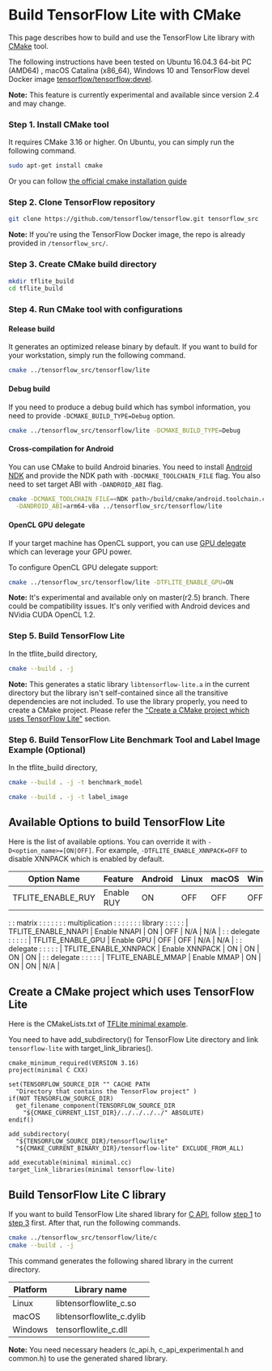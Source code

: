 # Build TensorFlow Lite with CMake

This page describes how to build and use the TensorFlow Lite library with
[CMake](https://cmake.org/) tool.

The following instructions have been tested on Ubuntu 16.04.3 64-bit PC (AMD64)
, macOS Catalina (x86_64), Windows 10 and TensorFlow devel Docker image
[tensorflow/tensorflow:devel](https://hub.docker.com/r/tensorflow/tensorflow/tags/).

**Note:** This feature is currently experimental and available since version 2.4
and may change.

### Step 1. Install CMake tool

It requires CMake 3.16 or higher. On Ubuntu, you can simply run the following
command.

```sh
sudo apt-get install cmake
```

Or you can follow
[the official cmake installation guide](https://cmake.org/install/)

### Step 2. Clone TensorFlow repository

```sh
git clone https://github.com/tensorflow/tensorflow.git tensorflow_src
```

**Note:** If you're using the TensorFlow Docker image, the repo is already
provided in `/tensorflow_src/`.

### Step 3. Create CMake build directory

```sh
mkdir tflite_build
cd tflite_build
```

### Step 4. Run CMake tool with configurations

#### Release build

It generates an optimized release binary by default. If you want to build for
your workstation, simply run the following command.

```sh
cmake ../tensorflow_src/tensorflow/lite
```

#### Debug build

If you need to produce a debug build which has symbol information, you need to
provide `-DCMAKE_BUILD_TYPE=Debug` option.

```sh
cmake ../tensorflow_src/tensorflow/lite -DCMAKE_BUILD_TYPE=Debug
```

#### Cross-compilation for Android

You can use CMake to build Android binaries. You need to install
[Android NDK](https://developer.android.com/ndk) and provide the NDK path with
`-DDCMAKE_TOOLCHAIN_FILE` flag. You also need to set target ABI with
`-DANDROID_ABI` flag.

```sh
cmake -DCMAKE_TOOLCHAIN_FILE=<NDK path>/build/cmake/android.toolchain.cmake \
  -DANDROID_ABI=arm64-v8a ../tensorflow_src/tensorflow/lite
```

#### OpenCL GPU delegate

If your target machine has OpenCL support, you can use
[GPU delegate](https://www.tensorflow.org/lite/performance/gpu) which can
leverage your GPU power.

To configure OpenCL GPU delegate support:

```sh
cmake ../tensorflow_src/tensorflow/lite -DTFLITE_ENABLE_GPU=ON
```

**Note:** It's experimental and available only on master(r2.5) branch. There
could be compatibility issues. It's only verified with Android devices and
NVidia CUDA OpenCL 1.2.

### Step 5. Build TensorFlow Lite

In the tflite_build directory,

```sh
cmake --build . -j
```

**Note:** This generates a static library `libtensorflow-lite.a` in the current
directory but the library isn't self-contained since all the transitive
dependencies are not included. To use the library properly, you need to create a
CMake project. Please refer the
["Create a CMake project which uses TensorFlow Lite"](#create_a_cmake_project_which_uses_tensorflow_lite)
section.

### Step 6. Build TensorFlow Lite Benchmark Tool and Label Image Example (Optional)

In the tflite_build directory,

```sh
cmake --build . -j -t benchmark_model
```

```sh
cmake --build . -j -t label_image
```

## Available Options to build TensorFlow Lite

Here is the list of available options. You can override it with
`-D<option_name>=[ON|OFF]`. For example, `-DTFLITE_ENABLE_XNNPACK=OFF` to
disable XNNPACK which is enabled by default.

| Option Name           | Feature        | Android | Linux | macOS | Windows |
| --------------------- | -------------- | ------- | ----- | ----- | ------- |
| TFLITE_ENABLE_RUY     | Enable RUY     | ON      | OFF   | OFF   | OFF     |
:                       : matrix         :         :       :       :         :
:                       : multiplication :         :       :       :         :
:                       : library        :         :       :       :         :
| TFLITE_ENABLE_NNAPI   | Enable NNAPI   | ON      | OFF   | N/A   | N/A     |
:                       : delegate       :         :       :       :         :
| TFLITE_ENABLE_GPU     | Enable GPU     | OFF     | OFF   | N/A   | N/A     |
:                       : delegate       :         :       :       :         :
| TFLITE_ENABLE_XNNPACK | Enable XNNPACK | ON      | ON    | ON    | ON      |
:                       : delegate       :         :       :       :         :
| TFLITE_ENABLE_MMAP    | Enable MMAP    | ON      | ON    | ON    | N/A     |

## Create a CMake project which uses TensorFlow Lite

Here is the CMakeLists.txt of
[TFLite minimal example](https://github.com/tensorflow/tensorflow/tree/master/tensorflow/lite/examples/minimal).

You need to have add_subdirectory() for TensorFlow Lite directory and link
`tensorflow-lite` with target_link_libraries().

```
cmake_minimum_required(VERSION 3.16)
project(minimal C CXX)

set(TENSORFLOW_SOURCE_DIR "" CACHE PATH
  "Directory that contains the TensorFlow project" )
if(NOT TENSORFLOW_SOURCE_DIR)
  get_filename_component(TENSORFLOW_SOURCE_DIR
    "${CMAKE_CURRENT_LIST_DIR}/../../../../" ABSOLUTE)
endif()

add_subdirectory(
  "${TENSORFLOW_SOURCE_DIR}/tensorflow/lite"
  "${CMAKE_CURRENT_BINARY_DIR}/tensorflow-lite" EXCLUDE_FROM_ALL)

add_executable(minimal minimal.cc)
target_link_libraries(minimal tensorflow-lite)
```

## Build TensorFlow Lite C library

If you want to build TensorFlow Lite shared library for
[C API](https://github.com/tensorflow/tensorflow/blob/master/tensorflow/lite/c/README.md),
follow [step 1](#step-1-install-cmake-tool) to
[step 3](#step-3-create-cmake-build-directory) first. After that, run the
following commands.

```sh
cmake ../tensorflow_src/tensorflow/lite/c
cmake --build . -j
```

This command generates the following shared library in the current directory.

Platform | Library name
-------- | -------------------------
Linux    | libtensorflowlite_c.so
macOS    | libtensorflowlite_c.dylib
Windows  | tensorflowlite_c.dll

**Note:** You need necessary headers (c_api.h, c_api_experimental.h and
common.h) to use the generated shared library.
